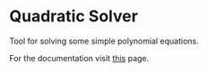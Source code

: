 # Quadratic Solver
Tool for solving some simple polynomial equations.

For the documentation visit [this](https://rawgit.com/mary3000/cpp-hw-fall-2018/master/QuadraticSolver/html/index.html) page.
